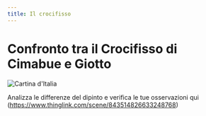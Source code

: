 ```yaml
---
title: Il crocifisso
---
```


#  Confronto tra il Crocifisso di Cimabue e Giotto

![Cartina d'Italia]({{site.baseurl}}/img/giotto-cimabue.png)

Analizza le differenze del dipinto e verifica le tue osservazioni qui 
(https://www.thinglink.com/scene/843514826633248768)
